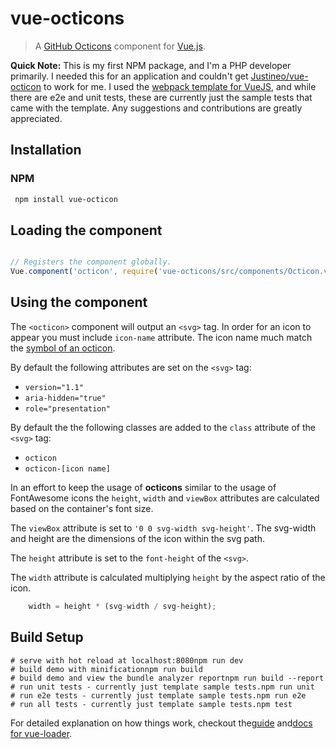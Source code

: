 # vue-octicons

> A [GitHub Octicons](https://octicons.github.com/) component for
[Vue.js](https://vuejs.org/).

**Quick Note:** This is my first NPM package, and I'm a PHP developer primarily.
I needed this for an application and couldn't get
[Justineo/vue-octicon](https://github.com/Justineo/vue-octicon) to work for me. I used
the [webpack template for VueJS](https://github.com/vuejs-templates/webpack), and 
while there are e2e and unit tests, these are currently just the sample tests that
came with the template. Any suggestions and contributions are greatly appreciated.

## Installation

### NPM

``` bash
 npm install vue-octicon
```

## Loading the component

``` javascript

// Registers the component globally.
Vue.component('octicon', require('vue-octicons/src/components/Octicon.vue'));

```

## Using the component

The `<octicon>` component will output an `<svg>` tag. In order for an icon to appear
you must include `icon-name`  attribute.  The icon name much match the
[symbol of an octicon](https://github.com/primer/octicons#octiconsalertsymbol). 

By default the following attributes are set on the `<svg>` tag:
- `version="1.1"`
- `aria-hidden="true"`
- `role="presentation"`

By default the the following classes are added to the `class` attribute of
the `<svg>` tag:
- `octicon`
- `octicon-[icon name]`

In an effort to keep the usage of **octicons** similar to the usage of FontAwesome
icons the `height`, `width` and `viewBox` attributes are calculated based on the
container's font size.

The `viewBox` attribute is set to `'0 0 svg-width svg-height'`. The svg-width and
height are the dimensions of the icon within the svg path. 

The `height` attribute is set to the `font-height` of the `<svg>`.

The `width` attribute is calculated multiplying `height` by the aspect ratio of the
icon.

```javascript
    width = height * (svg-width / svg-height);
```

## Build Setup

``` bash# install dependenciesnpm install
# serve with hot reload at localhost:8080npm run dev
# build demo with minificationnpm run build
# build demo and view the bundle analyzer reportnpm run build --report
# run unit tests - currently just template sample tests.npm run unit
# run e2e tests - currently just template sample tests.npm run e2e
# run all tests - currently just template sample tests.npm test
```

For detailed explanation on how things work, checkout the[guide](http://vuejs-templates.github.io/webpack/) and[docs for vue-loader](http://vuejs.github.io/vue-loader).

